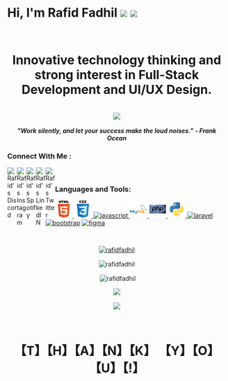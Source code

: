 # Hi, I'm Rafid Fadhil <img src="https://media.giphy.com/media/hvRJCLFzcasrR4ia7z/giphy.gif" width=25> ![](https://visitor-badge.glitch.me/badge?page_id=itsmeshibintmz.itsmeshibintmz&style=default)
<br />
<h1 align="center">Innovative technology thinking and strong interest in Full-Stack Development  and UI/UX Design. </h1>
<br>
<div align="center">
<img src="https://i.giphy.com/media/qgQUggAC3Pfv687qPC/giphy.webp">
</div>
<div align="center"> 

</div>

<p align='center'><em><b>"Work silently, and let your success make the loud noises."</b></em>
 <em><b>- Frank Ocean</b></em>
<br>
<div class=d-flex>
<h3 align="left">Connect With Me :</h3>
<p align="left">
<a href="https://discordapp.com/channels/@me/Rafidfadhil#5544/">
  <img align="left" alt="Rafid's Discord" width="22px" src="https://raw.githubusercontent.com/peterthehan/peterthehan/master/assets/discord.svg" />
</a>
<a href="https://www.instagram.com/rafidfadhill/">
  <img align="left" alt="Rafid's Instagram" width="22px" src="https://raw.githubusercontent.com/rahuldkjain/github-profile-readme-generator/master/src/images/icons/Social/instagram.svg" />
</a>
<a href="https://open.spotify.com/user/sa88ks6b7mub5o1shw356if8y?si=9290ff969a8742f4">
  <img align="left" alt="Rafid's Spotify" width="22px" src="https://github.com/rahuldkjain/github-profile-readme-generator/blob/master/src/images/icons/Social/spotify.svg" />
</a>
<a href="https://www.linkedin.com/in/rafidfadhil/">
  <img align="left" alt="Rafid's LinkedIN" width="22px" src="https://raw.githubusercontent.com/peterthehan/peterthehan/master/assets/linkedin.svg" />
</a>
<a href="https://twitter.com/rafidfadhil5">
  <img align="left" alt="Rafid's Twitter" width="22px" src="https://raw.githubusercontent.com/peterthehan/peterthehan/master/assets/twitter.svg" />
</a> 
</h1>
<br>
<h3>Languages and Tools:</h3>
<p>
  <a href="https://www.w3.org/html/" target="_blank"> <img src="https://raw.githubusercontent.com/devicons/devicon/master/icons/html5/html5-original-wordmark.svg" alt="html5" width="40" height="40"/> </a> 
  <a href="https://www.w3schools.com/css/" target="_blank"> <img src="https://raw.githubusercontent.com/devicons/devicon/master/icons/css3/css3-original-wordmark.svg" alt="css3" width="40" height="40"/> </a> 
  <a href="https://www.javascript.com/" target="_blank"> <img src="https://cdn.jsdelivr.net/gh/devicons/devicon/icons/javascript/javascript-original.svg" alt="javascript" width="40" height="40"/> </a> 
  <a href="https://www.mysql.com/" target="_blank"> <img src="https://raw.githubusercontent.com/devicons/devicon/master/icons/mysql/mysql-original-wordmark.svg" alt="mysql" width="40" height="40"/> </a> 
  <a href="https://www.php.net" target="_blank"> <img src="https://raw.githubusercontent.com/devicons/devicon/master/icons/php/php-original.svg" alt="php" width="40" height="40"/> </a> 
  <a href="https://www.python.org" target="_blank"> <img src="https://raw.githubusercontent.com/devicons/devicon/master/icons/python/python-original.svg" alt="python" width="40" height="40"/> </a>
  <a href="https://laravel.com/" target="_blank"> <img src="https://laravel.com/img/logomark.min.svg" alt="laravel" width="40" height="40"/> </a>
  <a href="https://getbootstrap.com/docs/5.2/getting-started/introduction/" target="_blank"> <img src="https://cdn.jsdelivr.net/gh/devicons/devicon/icons/bootstrap/bootstrap-original.svg" alt="bootstrap" width="40" height="40" /></a>
  <a href="https://www.figma.com/files/recent?fuid=1033959841033240726/" target="_blank"> <img src="https://cdn.jsdelivr.net/gh/devicons/devicon/icons/figma/figma-original.svg" alt="figma" width="40" height="40" /></a>
</p>
<div>
<br>
<div align="center">
<p align="center"> <a href="https://github.com/ryo-ma/github-profile-trophy"><img src="https://github-profile-trophy.vercel.app/?username=rafidfadhil&theme=discord" alt="rafidfadhil" /></a></p>
<p><img align="center" src="https://github-readme-stats.vercel.app/api/top-langs?username=rafidfadhil&show_icons=true&locale=en&layout=compact&theme=dark" alt="rafidfadhil" /></p>
<p>&nbsp;<img align="center" src="https://github-readme-stats.vercel.app/api?username=rafidfadhil&theme=dark&show_icons=true" alt="rafidfadhil" /></p>
<p><a href="http://www.github.com/rafidfadhil"><img src="https://github-readme-streak-stats.herokuapp.com/?user=rafidfadhil&stroke=ffffff&background=000000&ring=0891b2&fire=FF0000&currStreakNum=ffffff&currStreakLabel=0891b2&sideNums=ffffff&sideLabels=ffffff&dates=ffffff&hide_border=false" /></a></p>
<p><img src="https://metrics.lecoq.io/rafidfadhil?template=classic&achievements=1&achievements.threshold=C&achievements.secrets=true&achievements.display=compact&achievements.limit=0&config.timezone=Asia%2FDhaka">	</p>
  <br/>
<div align="center">
  <h1 align="center" dir="auto">
    【T】【H】【A】【N】【K】 【Y】【O】【U】【!】
  </h1>
</div>
</div>

